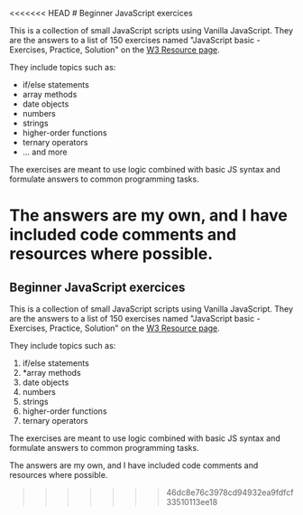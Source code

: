 <<<<<<< HEAD
﻿# Beginner JavaScript exercices

This is a collection of small JavaScript scripts using Vanilla JavaScript. They are the answers to a list of 150 exercises named "JavaScript basic - Exercises, Practice, Solution" on the [W3 Resource page](https://www.w3resource.com/javascript-exercises/javascript-basic-exercises.php).

They include topics such as:
* if/else statements
* array methods 
* date objects
* numbers
* strings
* higher-order functions
* ternary operators
* ... and more

The exercises are meant to use logic combined with basic JS syntax and formulate answers to common programming tasks.  

The answers are my own, and I have included code comments and resources where possible. 
=======
## Beginner JavaScript exercices

This is a collection of small JavaScript scripts using Vanilla JavaScript. They are the answers to a list of 150 exercises named "JavaScript basic - Exercises, Practice, Solution" on the [W3 Resource page](https://www.w3resource.com/index.php).

They include topics such as:

1) if/else statements
2) *array methods
3) date objects
4) numbers
5) strings
6) higher-order functions
7) ternary operators

The exercises are meant to use logic combined with basic JS syntax and formulate answers to common programming tasks.

The answers are my own, and I have included code comments and resources where possible.
>>>>>>> 46dc8e76c3978cd94932ea9fdfcf33510113ee18
